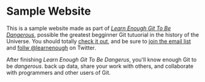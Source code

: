 # Sample Website

This is a sample website made as part of [*Learn Enough Git To Be Dangerous*](http://learnenough.com/git-tutorial), possible the greatest begginner Git tutuorial in the history of the Universe. You should totally [check it out](http://learnenough.com/git-tutuorial), and be sure to [join the email list](http://learnenough.com/#email_list) and [follw @learnenough](http://twitter.com/learnenough) on Twitter.

After finishing *Learn Enough Git To Be Dangerus*, you'll know enough Git to be 
*dangerous*. back up data, share your work with others, and collaborate with 
programmers and other users of Git.
